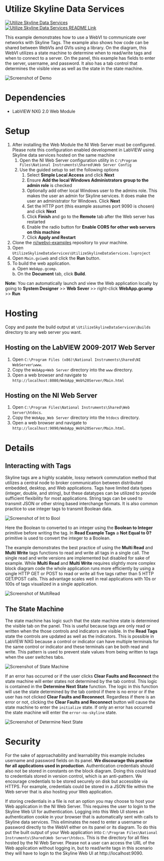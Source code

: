 # Utilize Skyline Data Services
[![Utilize Skyline Data Services](https://img.shields.io/badge/Details-Demo_Link-green.svg)](https://ni.github.io/UtilizeSkylineDataServices/WebVI/Builds/WebApp_Web%20Server/Main.html)
[![Utilize Skyline Data Services README Link](https://img.shields.io/badge/Details-README_Link-orange.svg)](https://github.com/ni/webvi-examples/tree/master/UtilizeSkylineDataServices)

This example demonstrates how to use a WebVI to communicate over networks with Skyline Tags. The example also shows how code can be shared between WebVIs and GVIs using a library.  On the diagram, this WebVI utilizes a state machine to determine when to read/write tags and when to connect to a server. On the panel, this example has fields to enter the server, username, and password. It also has a tab control that determines the visible view as well as the state in the state machine.

![Screenshot of Demo](https://ni.github.io/webvi-examples/UtilizeSkylineDataServices/Screenshot.gif)

# Dependencies
- LabVIEW NXG 2.0 Web Module

# Setup
1. After installing the Web Module the NI Web Server must be configured. Please note this configuration enabled development in LabVIEW using Skyline data services hosted on the same machine
    1. Open  the NI Web Server configuration utility in `C:\Program Files\National Instruments\Shared\Web Server Config`
    2. Use the guided setup to set the following options
        1. Select **Simple Local Access** and click **Next**
        2. Ensure **Add the local Windows Administrators group to the admin role** is checked
        3. Optionally add other local Windows user to the admins role. This makes the user an admin for Skyline services. It does make the user an administrator for Windows. Click **Next**
        4. Set the HTTP port (this example assumes port 9090 is chosen) and click **Next**
        5. Click **Finish** and go to the **Remote** tab after the Web server has restarted
        6. Enable the radio button for **Enable CORS for other web servers on this machine**
        7. Click **Apply and Restart**
1. Clone the [ni/webvi-examples](https://github.com/ni/webvi-examples) repository to your machine.
2. Open `UtilizeSkylineDataServices\UtilizeSkylineDataServices.lvproject`
3. Open `Main.gviweb` and click the **Run** button.
4. To build the web application.  
  a. Open `WebApp.gcomp`.  
  b. On the **Document** tab, click **Build**.

  **Note:** You can automatically launch and view the Web application locally by going to **System Designer** >> **Web Sever** >> right-click **WebApp.gcomp** >> **Run**

# Hosting
Copy and paste the build output at `\UtilizeSkylineDataServices\Builds` directory to any web server you want.

## Hosting on the LabVIEW 2009-2017 Web Server
1. Open `C:\Program Files (x86)\National Instruments\Shared\NI WebServer\www`.
2. Copy the `WebApp+Web Server` directory into the `www` directory.
3. Open a web browser and navigate to `http://localhost:8080/WebApp_Web%20Server/Main.html`


## Hosting on the NI Web Server
1. Open `C:\Program Files\National Instruments\Shared\Web Server\htdocs`.
2. Copy the `WebApp_Web Server` directory into the `htdocs` directory.
3. Open a web browser and navigate to `http://localhost:9090/WebApp_Web%20Server/Main.html`.  

# Details
## Interacting with Tags
Skyline tags are a highly scalable, lossy network commutation method that utilizes a central node to broker communication between distributed embedded, desktop, and Web applications. Tags have limited data types (integer, double, and string), but these datatypes can be utilized to provide sufficient flexibility for most applications. String tags can be used to transmit JSON or other string based interchange formats. It is also common practice to use integer tags to transmit Boolean data.

![Screenshot of Int to Bool](https://ni.github.io/webvi-examples/UtilizeSkylineDataServices/int-to-bool.png)

Here the Boolean to converted to an integer using the **Boolean to Integer** primitive before writing the tag. In **Read Example Tags** a **Not Equal to 0?** primitive is used to convert the integer to a Boolean.

The example demonstrates the best practice of using the **Multi Read** and **Multi Write** tags functions to read and write all tags in a single call. The single read and write versions are implemented but disabled for sake of example. While **Multi Read** and **Multi Write** requires slightly more complex block diagram code the whole application runs more efficiently by using a single HTTP GET or POST to read or write all five tags rather than 5 HTTP GET/POST calls. This advantage scales well in real applications with 10s or 100s of tags visualized in a single application.

![Screenshot of MultiRead](https://ni.github.io/webvi-examples/UtilizeSkylineDataServices/multi-read.png)

## The State Machine
The state machine has logic such that the state machine state is determined the visible tab on the panel. This is useful because tags are only read or written when the those controls and indicators are visible. In the **Read Tags** state the controls are updated as well as the indicators. This is possible in LabVIEW NXG because a control or indicator can have multiple terminals for the same control or indicator and these terminals can be both read and write. This pattern is used to prevent stale values from being written to tags when the user switches tabs.

![Screenshot of State Machine](https://ni.github.io/webvi-examples/UtilizeSkylineDataServices/state-machine.png)

If an error has occurred or if the user clicks **Clear Faults and Reconnect** the state machine will enter states not determined by the tab control. This logic is contained in the **Determine Next State** function. The logic in this function will use the state determined by the tab control if there is no error or if the user has not clicked **Clear Faults and Reconnect**. Regardless if there is an error or not, clicking the **Clear Faults and Reconnect** button will cause the state machine to enter the `initialize` state. If only an error has occurred the state machine will enter the `error-no-skyline` state.

![Screenshot of Determine Next State](https://ni.github.io/webvi-examples/UtilizeSkylineDataServices/next-state.png)

# Security
For the sake of approachability and learnability this example includes username and password fields on its panel. **We discourage this practice for all applications used in production**. Authentication credentials should also not be stored in constants on the block diagram. Doing this could lead to credentials stored in version control, which is an anti-pattern. We encourage credentials to be stored securely on disk but accessible via HTTPS. For example, credentials could be stored in a JSON file within the Web server that is also hosting your Web application.

If storing credentials in a file is not an option you may choose to host your Web application in the NI Web Server. This requires the user to login to the Skyline Web UI for authentication. Logging into this Web UI stores an authentication cookie in your browser that is automatically sent with calls to Skyline data services. This eliminates the need to enter a username or password directly to the WebVI either on its panel or its diagram. To do this put the built output of your Web application into `C:\Program Files\National Instruments\Shared\Web Server\htdocs`. This is the directory for all files hosted by the NI Web Server. Please not a user can access the URL of the Web application without logging in, but to read/write tags in this scenario they will have to login to the Skyline Web UI at http://localhost:9090.
